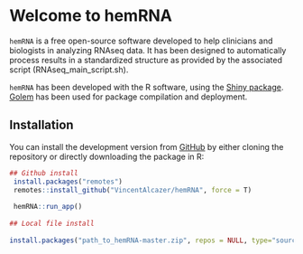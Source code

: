 
<!-- README.md is generated from README.Rmd. Please edit that file -->

# Welcome to hemRNA

<!-- badges: start -->
<!-- badges: end -->

`hemRNA` is a free open-source software developed to help clinicians and
biologists in analyzing RNAseq data. It has been designed to
automatically process results in a standardized structure as provided by
the associated script (RNAseq\_main\_script.sh).

`hemRNA` has been developed with the R software, using the [Shiny
package](https://shiny.rstudio.com/).
[Golem](https://github.com/ThinkR-open/golem) has been used for package
compilation and deployment.

## Installation

You can install the development version from
[GitHub](https://github.com/VincentAlcazer/hemRNA) by either cloning the
repository or directly downloading the package in R:

``` r
## Github install 
 install.packages("remotes")
 remotes::install_github("VincentAlcazer/hemRNA", force = T)
 
 hemRNA::run_app()
 
## Local file install
 
install.packages("path_to_hemRNA-master.zip", repos = NULL, type="source", force = T)
 
```
